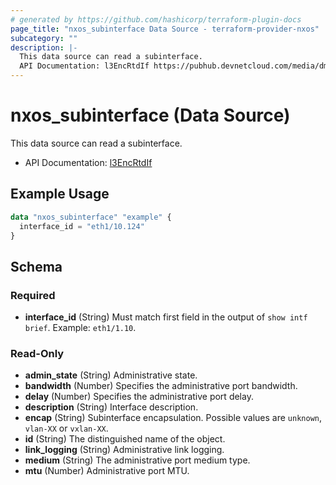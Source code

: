```yaml
---
# generated by https://github.com/hashicorp/terraform-plugin-docs
page_title: "nxos_subinterface Data Source - terraform-provider-nxos"
subcategory: ""
description: |-
  This data source can read a subinterface.
  API Documentation: l3EncRtdIf https://pubhub.devnetcloud.com/media/dme-docs-10-2-2/docs/Layer%203/l3:EncRtdIf/
---
```


# nxos_subinterface (Data Source)

This data source can read a subinterface.

- API Documentation: [l3EncRtdIf](https://pubhub.devnetcloud.com/media/dme-docs-10-2-2/docs/Layer%203/l3:EncRtdIf/)

## Example Usage

```terraform
data "nxos_subinterface" "example" {
  interface_id = "eth1/10.124"
}
```

<!-- schema generated by tfplugindocs -->
## Schema

### Required

- **interface_id** (String) Must match first field in the output of `show intf brief`. Example: `eth1/1.10`.

### Read-Only

- **admin_state** (String) Administrative state.
- **bandwidth** (Number) Specifies the administrative port bandwidth.
- **delay** (Number) Specifies the administrative port delay.
- **description** (String) Interface description.
- **encap** (String) Subinterface encapsulation. Possible values are `unknown`, `vlan-XX` or `vxlan-XX`.
- **id** (String) The distinguished name of the object.
- **link_logging** (String) Administrative link logging.
- **medium** (String) The administrative port medium type.
- **mtu** (Number) Administrative port MTU.


